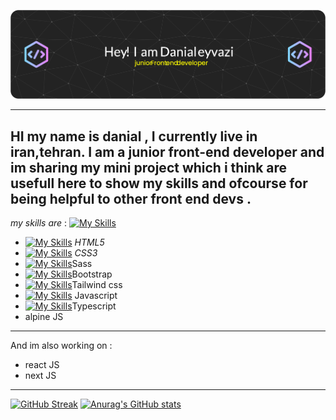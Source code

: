 ![GitHub Readme](https://github.com/danialeyz/danialeyz/blob/main/github-header-image-3.png)

-------------------
HI my name is danial , I currently live in iran,tehran. I am a junior front-end developer and im sharing my mini project which i think are usefull here to show my skills and ofcourse for being helpful to other front end devs .
-----
*my skills are* :
[![My Skills](https://skillicons.dev/icons?i=js)](https://skillicons.dev)
- [![My Skills](https://skillicons.dev/icons?i=html)](https://skillicons.dev) *HTML5*
- [![My Skills](https://skillicons.dev/icons?i=css)](https://skillicons.dev) *CSS3*
- [![My Skills](https://skillicons.dev/icons?i=sass)](https://skillicons.dev)Sass
- [![My Skills](https://skillicons.dev/icons?i=bootstrap)](https://skillicons.dev)Bootstrap
- [![My Skills](https://skillicons.dev/icons?i=tailwind)](https://skillicons.dev)Tailwind css
- [![My Skills](https://skillicons.dev/icons?i=js)](https://skillicons.dev) Javascript 
- [![My Skills](https://skillicons.dev/icons?i=typescript)](https://skillicons.dev)Typescript 
- alpine JS
------------------
And im also working on :
-  react JS 
-  next JS
----------------
[![GitHub Streak](https://streak-stats.demolab.com/?user=danialeyz)](https://git.io/streak-stats)
[![Anurag's GitHub stats](https://github-readme-stats.vercel.app/api?username=danialeyz)](https://github.com/anuraghazra/github-readme-stats)
